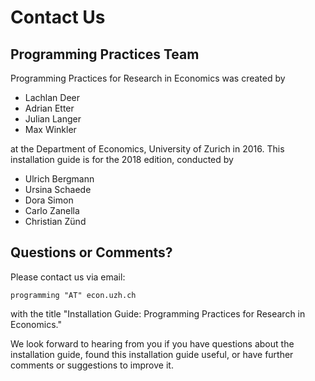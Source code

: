 # Contact Us

## Programming Practices Team

Programming Practices for Research in Economics was created by

* Lachlan Deer
* Adrian Etter
* Julian Langer
* Max Winkler

at the Department of Economics, University of Zurich in 2016. This installation guide is for the 2018 edition, conducted by

* Ulrich Bergmann
* Ursina Schaede
* Dora Simon
* Carlo Zanella
* Christian Zünd

## Questions or Comments?

Please contact us via email:

```
programming "AT" econ.uzh.ch
```

with the title "Installation Guide: Programming Practices for Research in Economics."

We look forward to hearing from you if you have questions about the installation guide, found this installation guide useful, or have further comments or suggestions to improve it.
